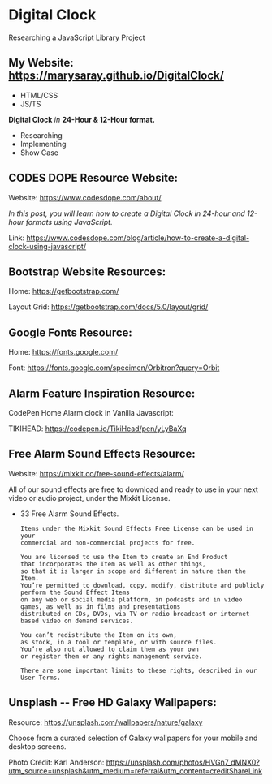 # Digital Clock
Researching a JavaScript Library Project 
## My Website: https://marysaray.github.io/DigitalClock/

- HTML/CSS
- JS/TS

**Digital Clock** *in* **24-Hour & 12-Hour format.**

- Researching
- Implementing
- Show Case

## CODES DOPE Resource Website:
Website: https://www.codesdope.com/about/

*In this post, you will learn how to create a Digital Clock in 24-hour and 12-hour formats using JavaScript.*

Link: https://www.codesdope.com/blog/article/how-to-create-a-digital-clock-using-javascript/

## Bootstrap Website Resources:
Home: https://getbootstrap.com/

Layout Grid: https://getbootstrap.com/docs/5.0/layout/grid/

## Google Fonts Resource:
Home: https://fonts.google.com/

Font: https://fonts.google.com/specimen/Orbitron?query=Orbit

## Alarm Feature Inspiration Resource: 
CodePen Home Alarm clock in Vanilla Javascript:

TIKIHEAD: https://codepen.io/TikiHead/pen/yLyBaXq

## Free Alarm Sound Effects Resource:
Website: https://mixkit.co/free-sound-effects/alarm/

All of our sound effects are free to download and ready to use in your next video or audio project, under the Mixkit License.
- 33 Free Alarm Sound Effects.

      Items under the Mixkit Sound Effects Free License can be used in your
      commercial and non-commercial projects for free.

      You are licensed to use the Item to create an End Product 
      that incorporates the Item as well as other things,
      so that it is larger in scope and different in nature than the Item. 
      You’re permitted to download, copy, modify, distribute and publicly perform the Sound Effect Items 
      on any web or social media platform, in podcasts and in video games, as well as in films and presentations
      distributed on CDs, DVDs, via TV or radio broadcast or internet based video on demand services.

      You can’t redistribute the Item on its own, 
      as stock, in a tool or template, or with source files.
      You’re also not allowed to claim them as your own
      or register them on any rights management service.

      There are some important limits to these rights, described in our User Terms.
      
## Unsplash -- Free HD Galaxy Wallpapers:
Resource: https://unsplash.com/wallpapers/nature/galaxy

Choose from a curated selection of Galaxy wallpapers for your mobile and desktop screens. 

Photo Credit: Karl Anderson:
https://unsplash.com/photos/HVGn7_dMNX0?utm_source=unsplash&utm_medium=referral&utm_content=creditShareLink
